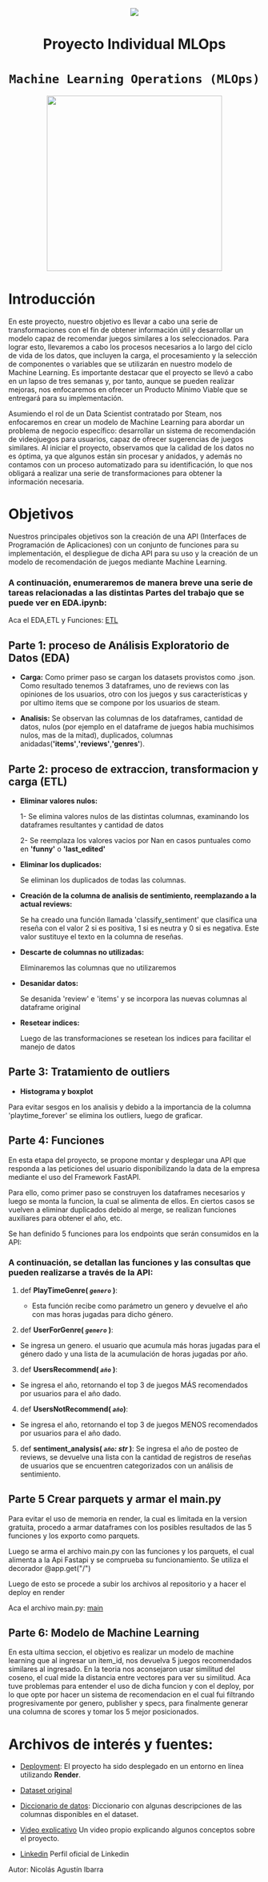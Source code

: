 <p align=center><img src=https://d31uz8lwfmyn8g.cloudfront.net/Assets/logo-henry-white-lg.png><p> 

# <h1 align=center> **Proyecto Individual MLOps** </h1>

# <h1 align=center>**`Machine Learning Operations (MLOps)`**</h1>
<p align="center">
<img src="./_src/images/img_1.png"  height=350>
</p>

# **Introducción**

En este proyecto, nuestro objetivo es llevar a cabo una serie de transformaciones con el fin de obtener información útil y desarrollar un modelo capaz de recomendar juegos similares a los seleccionados. Para lograr esto, llevaremos a cabo los procesos necesarios a lo largo del ciclo de vida de los datos, que incluyen la carga, el procesamiento y la selección de componentes o variables que se utilizarán en nuestro modelo de Machine Learning. Es importante destacar que el proyecto se llevó a cabo en un lapso de tres semanas y, por tanto, aunque se pueden realizar mejoras, nos enfocaremos en ofrecer un Producto Mínimo Viable que se entregará para su implementación.

Asumiendo el rol de un Data Scientist contratado por Steam, nos enfocaremos en crear un modelo de Machine Learning para abordar un problema de negocio específico: desarrollar un sistema de recomendación de videojuegos para usuarios, capaz de ofrecer sugerencias de juegos similares. Al iniciar el proyecto, observamos que la calidad de los datos no es óptima, ya que algunos están sin procesar y anidados, y además no contamos con un proceso automatizado para su identificación, lo que nos obligará a realizar una serie de transformaciones para obtener la información necesaria.

# **Objetivos**

Nuestros principales objetivos son la creación de una API (Interfaces de Programación de Aplicaciones) con un conjunto de funciones para su implementación, el despliegue de dicha API para su uso y la creación de un modelo de recomendación de juegos mediante Machine Learning.


### A continuación, enumeraremos de manera breve una serie de tareas relacionadas a las distintas Partes del trabajo que se puede ver en EDA.ipynb:

Aca el EDA,ETL y Funciones: [ETL](https://github.com/nicovid-ibarra/Proyecto-Individual-PI_ML_OPS/blob/master/EDA.ipynb)


## Parte 1: proceso de Análisis Exploratorio de Datos (EDA)


+ **Carga:** Como primer paso se cargan los datasets provistos como .json. Como resultado tenemos 3 dataframes, uno de reviews con las opiniones de los usuarios, otro con los juegos y sus características y por ultimo items que se compone por los usuarios de steam.

+ **Analisis:** Se observan las columnas de los dataframes, cantidad de datos, nulos (por ejemplo en el dataframe de juegos habia muchisimos nulos, mas de la mitad), duplicados, columnas anidadas(**'items'**,**'reviews'**,**'genres'**).

## Parte 2: proceso de extraccion, transformacion y carga (ETL)

+ **Eliminar valores nulos:**

  1- Se elimina valores nulos de las distintas columnas, examinando los dataframes resultantes y cantidad de datos
  
  2- Se reemplaza los valores vacios por Nan en casos puntuales como en **'funny'** o **'last_edited'**

  
+ **Eliminar los duplicados:**

  Se eliminan los duplicados de todas las columnas.

+ **Creación de la columna de analisis de sentimiento, reemplazando a la actual reviews:**

  Se ha creado una función llamada 'classify_sentiment' que clasifica una reseña con el valor 2 si es positiva, 1 si es neutra y 0 si es negativa. Este valor sustituye el texto en la columna de reseñas.

+ **Descarte de columnas no utilizadas:**

  Eliminaremos las columnas que no utilizaremos

+ **Desanidar datos:**

  Se desanida 'review' e 'items' y se incorpora las nuevas columnas al dataframe original

+ **Resetear indices:**

  Luego de las transformaciones se resetean los indices para facilitar el manejo de datos


## Parte 3: Tratamiento de outliers

+ **Histograma y boxplot**

 Para evitar sesgos en los analisis y debido a la importancia de la columna 'playtime_forever' se elimina los outliers, luego de graficar.

## Parte 4: Funciones

En esta etapa del proyecto, se propone montar y desplegar una API que responda a las peticiones del usuario disponibilizando la data de la empresa mediante el uso
del Framework FastAPI.

Para ello, como primer paso se construyen los dataframes necesarios y luego se monta la funcion, la cual se alimenta de ellos. 
En ciertos casos se vuelven a eliminar duplicados debido al merge, se realizan funciones auxiliares para obtener el año, etc.

Se han definido 5 funciones para los endpoints que serán consumidos en la API:

### A continuación, se detallan las funciones y las consultas que pueden realizarse a través de la API:

1. def **PlayTimeGenre( *`genero`* )**:
   + Esta función recibe como parámetro un genero y devuelve el año con mas horas jugadas para dicho género.
  

 2. def **UserForGenre( *`genero`* )**:
   + Se ingresa un genero. el usuario que acumula más horas jugadas para el género dado y una lista de la acumulación de horas jugadas por año.


 3. def **UsersRecommend( *`año`* )**:
   + Se ingresa el año, retornando el top 3 de juegos MÁS recomendados por usuarios para el año dado.

 4. def **UsersNotRecommend( *`año`*)**:
   + Se ingresa el año, retornando el top 3 de juegos MENOS recomendados por usuarios para el año dado.

 5. def **sentiment_analysis( *`año`: str* )**:
   Se ingresa el año de posteo de reviews, se devuelve una lista con la cantidad de registros de reseñas de usuarios que se encuentren categorizados con un análisis de sentimiento.

 

## Parte 5 Crear parquets y armar el main.py

Para evitar el uso de memoria en render, la cual es limitada en la version gratuita, procedo a armar dataframes con los posibles resultados de las 5 funciones y los exporto como parquets.

Luego se arma el archivo main.py con las funciones y los parquets, el cual alimenta a la Api Fastapi y se comprueba su funcionamiento. Se utiliza el decorador @app.get("/")

Luego de esto se procede a subir los archivos al repositorio y a hacer el deploy en render

Aca el archivo main.py: [main](https://github.com/nicovid-ibarra/Proyecto-Individual-PI_ML_OPS/blob/master/main.py)

## Parte 6: Modelo de Machine Learning

En esta ultima seccion, el objetivo es realizar un modelo de machine learning que al ingresar un item_id, nos devuelva 5 juegos recomendados similares al ingresado. En la teoria nos aconsejaron usar similitud del coseno, el cual mide la distancia entre vectores para ver su similitud. Aca tuve problemas para entender el uso de dicha funcion y con el deploy, por lo que opte por hacer un sistema de recomendacion en el cual fui filtrando progresivamente por genero, publisher y specs, para finalmente generar una columna de scores y tomar los 5 mejor posicionados.

# **Archivos de interés y fuentes:**

+ [Deployment](https://steam-deploy-ot9e.onrender.com/docs): El proyecto ha sido desplegado en un entorno en línea utilizando **Render**.

+ [Dataset original](https://drive.google.com/drive/folders/1HqBG2-sUkz_R3h1dZU5F2uAzpRn7BSpj)

+ [Diccionario de datos](https://drive.google.com/drive/folders/1HqBG2-sUkz_R3h1dZU5F2uAzpRn7BSpj): Diccionario con algunas descripciones de las columnas disponibles en el dataset.

+ [Video explicativo](https://www.youtube.com/watch?v=UFNQbAumfmU&ab_channel=NicolasIbarra) Un video propio explicando algunos conceptos sobre el proyecto.

+ [Linkedin](https://www.linkedin.com/in/nicovid-ibarra/) Perfil oficial de Linkedin


Autor: Nicolás Agustín Ibarra
